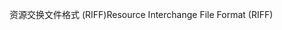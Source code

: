 <span data-ttu-id="394d9-101">资源交换文件格式 (RIFF)</span><span class="sxs-lookup"><span data-stu-id="394d9-101">Resource Interchange File Format (RIFF)</span></span>